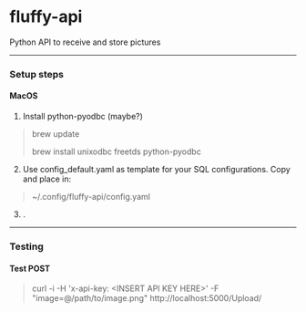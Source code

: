 # fluffy-api
Python API to receive and store pictures


***

### Setup steps


#### MacOS
1. Install python-pyodbc (maybe?)
> brew update
> 
> brew install unixodbc freetds python-pyodbc
2. Use config_default.yaml as template for your SQL configurations.  Copy and place in:
>~/.config/fluffy-api/config.yaml
3. . 

***

### Testing 

#### Test POST 
> curl -i -H 'x-api-key: &lt;INSERT API KEY HERE&gt;' -F "image=@/path/to/image.png" http://localhost:5000/Upload/

